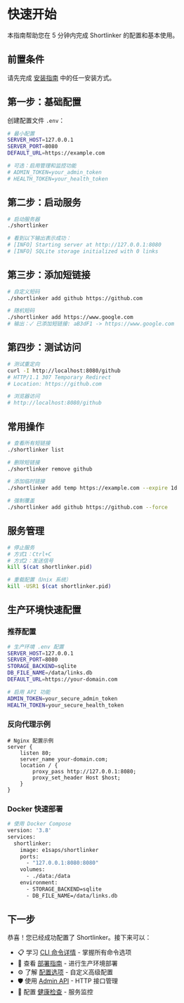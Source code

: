 # 快速开始

本指南帮助您在 5 分钟内完成 Shortlinker 的配置和基本使用。

## 前置条件

请先完成 [安装指南](/guide/installation) 中的任一安装方式。

## 第一步：基础配置

创建配置文件 `.env`：

```bash
# 最小配置
SERVER_HOST=127.0.0.1
SERVER_PORT=8080
DEFAULT_URL=https://example.com

# 可选：启用管理和监控功能
# ADMIN_TOKEN=your_admin_token
# HEALTH_TOKEN=your_health_token
```

## 第二步：启动服务

```bash
# 启动服务器
./shortlinker

# 看到以下输出表示成功：
# [INFO] Starting server at http://127.0.0.1:8080
# [INFO] SQLite storage initialized with 0 links
```

## 第三步：添加短链接

```bash
# 自定义短码
./shortlinker add github https://github.com

# 随机短码
./shortlinker add https://www.google.com
# 输出：✓ 已添加短链接: aB3dF1 -> https://www.google.com
```

## 第四步：测试访问

```bash
# 测试重定向
curl -I http://localhost:8080/github
# HTTP/1.1 307 Temporary Redirect
# Location: https://github.com

# 浏览器访问
# http://localhost:8080/github
```

## 常用操作

```bash
# 查看所有短链接
./shortlinker list

# 删除短链接
./shortlinker remove github

# 添加临时链接
./shortlinker add temp https://example.com --expire 1d

# 强制覆盖
./shortlinker add github https://github.com --force
```

## 服务管理

```bash
# 停止服务
# 方式1：Ctrl+C
# 方式2：发送信号
kill $(cat shortlinker.pid)

# 重载配置（Unix 系统）
kill -USR1 $(cat shortlinker.pid)
```

## 生产环境快速配置

### 推荐配置
```bash
# 生产环境 .env 配置
SERVER_HOST=127.0.0.1
SERVER_PORT=8080
STORAGE_BACKEND=sqlite
DB_FILE_NAME=/data/links.db
DEFAULT_URL=https://your-domain.com

# 启用 API 功能
ADMIN_TOKEN=your_secure_admin_token
HEALTH_TOKEN=your_secure_health_token
```

### 反向代理示例
```nginx
# Nginx 配置示例
server {
    listen 80;
    server_name your-domain.com;
    location / {
        proxy_pass http://127.0.0.1:8080;
        proxy_set_header Host $host;
    }
}
```

### Docker 快速部署
```bash
# 使用 Docker Compose
version: '3.8'
services:
  shortlinker:
    image: e1saps/shortlinker
    ports:
      - "127.0.0.1:8080:8080"
    volumes:
      - ./data:/data
    environment:
      - STORAGE_BACKEND=sqlite
      - DB_FILE_NAME=/data/links.db
```

## 下一步

恭喜！您已经成功配置了 Shortlinker。接下来可以：

- 📋 学习 [CLI 命令详情](/cli/commands) - 掌握所有命令选项
- 🚀 查看 [部署指南](/deployment/) - 进行生产环境部署
- ⚙️ 了解 [配置选项](/config/) - 自定义高级配置
- 🛡️ 使用 [Admin API](/api/admin) - HTTP 接口管理
- 🏥 配置 [健康检查](/api/health) - 服务监控
